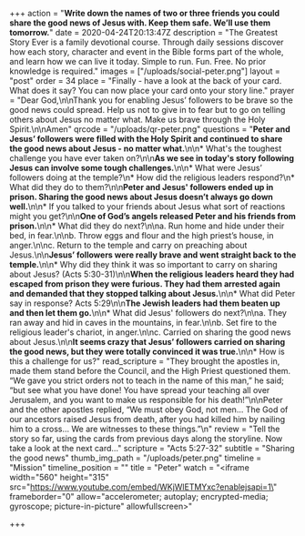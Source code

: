 +++
action = "**Write down the names of two or three friends you could share the good news of Jesus with. Keep them safe. We’ll use them tomorrow.**"
date = 2020-04-24T20:13:47Z
description = "The Greatest Story Ever is a family devotional course.  Through daily sessions discover how each story, character and event in the Bible forms part of the whole, and learn how we can live it today. Simple to run. Fun. Free. No prior knowledge is required."
images = ["/uploads/social-peter.png"]
layout = "post"
order = 34
place = "Finally - have a look at the back of your card. What does it say? You can now place your card onto your story line."
prayer = "Dear God,\n\nThank you for enabling Jesus’ followers to be brave so the good news could spread. Help us not to give in to fear but to go on telling others about Jesus no matter what. Make us brave through the Holy Spirit.\n\nAmen"
qrcode = "/uploads/qr-peter.png"
questions = "**Peter and Jesus’ followers were filled with the Holy Spirit and continued to share the good news about Jesus - no matter what.**\n\n* What's the toughest challenge you have ever taken on?\n\n**As we see in today's story following Jesus can involve some tough challenges.**\n\n* What were Jesus’ followers doing at the temple?\n* How did the religious leaders respond?\n* What did they do to them?\n\n**Peter and Jesus' followers ended up in prison. Sharing the good news about Jesus doesn’t always go down well.**\n\n* If you talked to your friends about Jesus what sort of reactions might you get?\n\n**One of God’s angels released Peter and his friends from prison.**\n\n* What did they do next?\n\na. Run home and hide under their bed, in fear.\n\nb. Throw eggs and flour and the high priest’s house, in anger.\n\nc. Return to the temple and carry on preaching about Jesus.\n\n**Jesus’ followers were really brave and went straight back to the temple.**\n\n* Why did they think it was so important to carry on sharing about Jesus? (Acts 5:30-31)\n\n**When the religious leaders heard they had escaped from prison they were furious. They had them arrested again and demanded that they stopped talking about Jesus.**\n\n* What did Peter say in response? Acts 5:29\n\n**The Jewish leaders had them beaten up and then let them go.**\n\n* What did Jesus' followers do next?\n\na. They ran away and hid in caves in the mountains, in fear.\n\nb. Set fire to the religious leader's chariot, in anger.\n\nc. Carried on sharing the good news about Jesus.\n\n**It seems crazy that Jesus’ followers carried on sharing the good news, but they were totally convinced it was true.**\n\n* How is this a challenge for us?"
read_scripture = "They brought the apostles in, made them stand before the Council, and the High Priest questioned them.  “We gave you strict orders not to teach in the name of this man,” he said; “but see what you have done! You have spread your teaching all over Jerusalem, and you want to make us responsible for his death!”\n\nPeter and the other apostles replied, “We must obey God, not men...  The God of our ancestors raised Jesus from death, after you had killed him by nailing him to a cross... We are witnesses to these things.”\n"
review = "Tell the story so far, using the cards from previous days along the storyline.  Now take a look at the next card…"
scripture = "Acts 5:27-32"
subtitle = "Sharing the good news"
thumb_img_path = "/uploads/peter.png"
timeline = "Mission"
timeline_position = ""
title = "Peter"
watch = "<iframe width=\"560\" height=\"315\" src=\"https://www.youtube.com/embed/WKjWlETMYxc?enablejsapi=1\" frameborder=\"0\" allow=\"accelerometer; autoplay; encrypted-media; gyroscope; picture-in-picture\" allowfullscreen></iframe>"

+++
